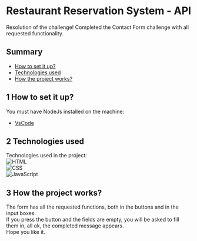 # Restaurant Reservation System - API

Resolution of the challenge! Completed the Contact Form challenge with all requested functionality.

## Summary
- [How to set it up?](#1-how-to-set-it-up)
- [Technologies used](#2-technologies-used)
- [How the project works?](#3-how-the-project-works)

## 1 How to set it up?
You must have NodeJs installed on the machine:
- [VsCode](https://github.com/microsoft/vscode)

## 2 Technologies used 
Technologies used in the project: </br>
![HTML](https://img.shields.io/badge/HTML5-E34F26?style=for-the-badge&logo=html5&logoColor=white)&nbsp; </br>
![CSS](https://img.shields.io/badge/CSS3-1572B6?style=for-the-badge&logo=css3&logoColor=white)&nbsp; </br>
![JavaScript](https://img.shields.io/badge/JavaScript-F7DF1E?style=for-the-badge&logo=javascript&logoColor=black)&nbsp; </br>

## 3 How the project works?
The form has all the requested functions, both in the buttons and in the input boxes. </br> 
If you press the button and the fields are empty, you will be asked to fill them in, all ok, the completed message appears. </br> 
Hope you like it.
